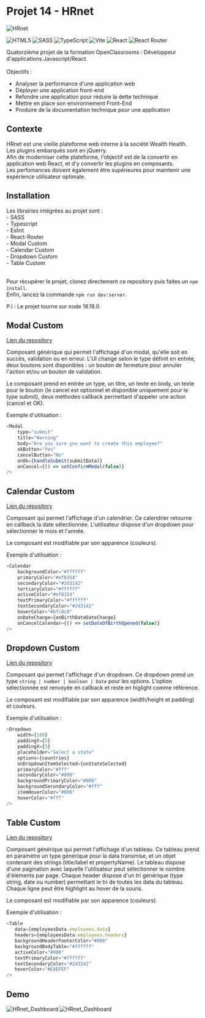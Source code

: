 # Projet 14 - HRnet

![HRnet](https://user.oc-static.com/upload/2024/02/21/17085055322514_Capture%20d%E2%80%99e%CC%81cran%202024-02-21%20a%CC%80%2009.52.02.png)

![HTML5](https://img.shields.io/badge/html5-%23E34F26.svg?style=for-the-badge&logo=html5&logoColor=white)
![SASS](https://img.shields.io/badge/SASS-hotpink.svg?style=for-the-badge&logo=SASS&logoColor=white)
![TypeScript](https://img.shields.io/badge/typescript-%23007ACC.svg?style=for-the-badge&logo=typescript&logoColor=white)
![Vite](https://img.shields.io/badge/vite-%23646CFF.svg?style=for-the-badge&logo=vite&logoColor=white)
![React](https://img.shields.io/badge/react-%2320232a.svg?style=for-the-badge&logo=react&logoColor=%2361DAFB)
![React Router](https://img.shields.io/badge/React_Router-CA4245?style=for-the-badge&logo=react-router&logoColor=white)

Quatorzième projet de la formation OpenClassrooms : Développeur d'applications Javascript/React. <br /> <br />
Objectifs :
- Analyser la performance d'une application web
- Déployer une application front-end
- Refondre une application pour réduire la dette technique
- Mettre en place son environnement Front-End
- Produire de la documentation technique pour une application

## Contexte
HRnet est une vieille plateforme web interne à la société Wealth Health. <br />
Les plugins embarqués sont en jQuerry. <br />
Afin de moderniser cette plateforme, l'objectif est de la convertir en application web React,
et d'y convertir les plugins en composants. <br/> 
Les perfomances doivent également être supérieures pour maintenir une expérience utilisateur optimale.

## Installation

Les librairies intégrées au projet sont : <br />
\- SASS <br />
\- Typescript <br />
\- Eslint <br />
\- React-Router <br />
\- Modal Custom <br />
\- Calendar Custom <br />
\- Dropdown Custom <br />
\- Table Custom <br />
<br />

Pour récupérer le projet, clonez directement ce repository puis faites un ``` npm install ```. <br />
Enfin, lancez la commande ```npm run dev:server```.

P.I : Le projet tourne sur node 18.18.0.

## Modal Custom
<a href="https://github.com/ThomasBfrd/Modal_Component" target="_blank" alt="Repo Modal Custom">Lien du repository</a>

Composant générique qui permet l'affichage d'un modal, qu'elle soit en succès, validation ou en erreur.
L'UI change selon le type définit en entrée, deux boutons sont disponibles : 
un bouton de fermeture pour annuler l'action et/ou un bouton de validation.

Le composant prend en entrée un type, un titre, un texte en body, un texte pour le bouton (le cancel est optionnel et disponible uniquement pour le type submit),
deux méthodes callback permettant d'appeler une action (cancel et OK).

Exemple d'utilisation :
``` javascript
<Modal 
    type="submit" 
    title="Warning" 
    body="Are you sure you want to create this employee?"
    okButton="Yes" 
    cancelButton="No" 
    onOk={handleSubmit(submitData)}
    onCancel={() => setConfirmModal(false)}
/>
```

## Calendar Custom
<a href="https://github.com/ThomasBfrd/Calendar_Component" target="_blank" alt="Repo Calendar Custom">Lien du repository</a>

Composant qui permet l'affichage d'un calendrier.
Ce calendrier retourne en callback la date sélectionnée.
L'utilisateur dispose d'un dropdown pour sélectionner le mois et l'année.

Le composant est modifiable par son apparence (couleurs).

Exemple d'utilisation :
``` javascript
<Calendar
    backgroundColor="#ffffff"
    primaryColor="#ef8354"
    secondaryColor="#2d3142"
    tertiaryColor="#ffffff"
    activeColor="#ef8354"
    textPrimaryColor="#ffffff"
    textSecondaryColor="#2d3142"
    hoverColor="#bfc0c0"
    onDateChange={onBirthDateDateChange}
    onCancelCalendar={() => setDateOfBirthOpened(false)}
/>
```

## Dropdown Custom
<a href="https://github.com/ThomasBfrd/Dropdown_Component" target="_blank" alt="Repo Dropdown Custom">Lien du repository</a>

Composant qui permet l'affichage d'un dropdown.
Ce dropdown prend un type ```string | number | boolean | Date``` pour les options. 
L'option sélectionnée est renvoyée en callback et reste en higlight comme référence.

Le composant est modifiable par son apparence (width/height et padding) et couleurs.

Exemple d'utilisation :
``` javascript
<Dropdown
    width={180}
    paddingY={5}
    paddingX={5}
    placeholder="Select a state"
    options={countries}
    onDropdownItemSelected={onStateSelected}
    primaryColor="#fff"
    secondaryColor="#000"
    backgroundPrimaryColor="#000"
    backgroundSecondaryColor="#fff"
    itemHoverColor="#000"
    hoverColor="#fff"
/>
```

## Table Custom
<a href="https://github.com/ThomasBfrd/Table_Component" target="_blank" alt="Repo Table Custom">Lien du repository</a>

Composant générique qui permet l'affichage d'un tableau.
Ce tableau prend en paramètre un type générique pour la data transmise, et un objet contenant des strings (title/label et propertyName).
Le tableau dispose d'une pagination avec laquelle l'utilisateur peut sélectionner le nombre d'éléments par page.
Chaque header dispose d'un tri générique (type string, date ou number) permettant le tri de toutes les data du tableau.
Chaque ligne peut être highlight au hover de la souris.

Le composant est modifiable par son apparence (couleurs).

Exemple d'utilisation :
``` javascript
<Table 
   data={employeesData.employees.data}
   headers={employeesData.employees.headers}
   backgroundHeaderFooterColor="#000"
   backgroundBodyTable="#ffffff"
   activeColor="#000"
   textPrimaryColor="#ffffff"
   textSecondaryColor="#2d3142"
   hoverColor="#EAEFEF"
/>
```

## Demo

![HRnet_Dashboard](https://i.postimg.cc/MHC5YDQW/dashboard.png)
![HRnet_Dashboard](https://i.postimg.cc/rw8nZfHm/form.png)
